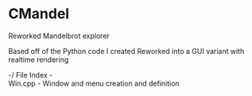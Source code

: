 # CMandel
Reworked Mandelbrot explorer

Based off of the Python code I created
Reworked into a GUI variant with realtime rendering

-/ File Index -     
Win.cpp - Window and menu creation and definition
